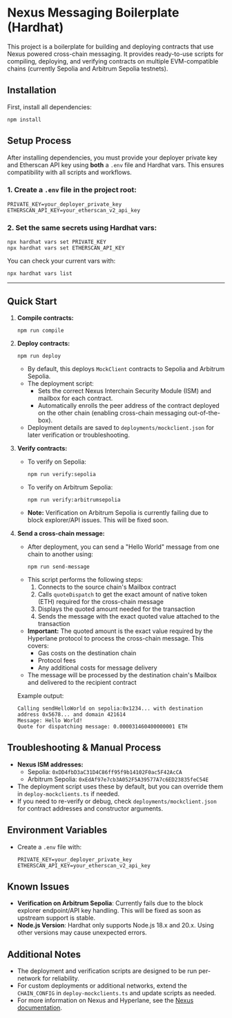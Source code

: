 # Nexus Messaging Boilerplate (Hardhat)

This project is a boilerplate for building and deploying contracts that use Nexus powered cross-chain messaging. It provides ready-to-use scripts for compiling, deploying, and verifying contracts on multiple EVM-compatible chains (currently Sepolia and Arbitrum Sepolia testnets).

## Installation

First, install all dependencies:
```shell
npm install
```

## Setup Process

After installing dependencies, you must provide your deployer private key and Etherscan API key using **both** a `.env` file and Hardhat vars. This ensures compatibility with all scripts and workflows.

### 1. Create a `.env` file in the project root:
```env
PRIVATE_KEY=your_deployer_private_key
ETHERSCAN_API_KEY=your_etherscan_v2_api_key
```

### 2. Set the same secrets using Hardhat vars:
```shell
npx hardhat vars set PRIVATE_KEY
npx hardhat vars set ETHERSCAN_API_KEY
```

You can check your current vars with:
```shell
npx hardhat vars list
```

---

## Quick Start

1. **Compile contracts:**
   ```shell
   npm run compile
   ```
3. **Deploy contracts:**
   ```shell
   npm run deploy
   ```
   - By default, this deploys `MockClient` contracts to Sepolia and Arbitrum Sepolia.
   - The deployment script:
     - Sets the correct Nexus Interchain Security Module (ISM) and mailbox for each contract.
     - Automatically enrolls the peer address of the contract deployed on the other chain (enabling cross-chain messaging out-of-the-box).
   - Deployment details are saved to `deployments/mockclient.json` for later verification or troubleshooting.

4. **Verify contracts:**
   - To verify on Sepolia:
     ```shell
     npm run verify:sepolia
     ```
   - To verify on Arbitrum Sepolia:
     ```shell
     npm run verify:arbitrumsepolia
     ```
   - **Note:** Verification on Arbitrum Sepolia is currently failing due to block explorer/API issues. This will be fixed soon.

5. **Send a cross-chain message:**
   - After deployment, you can send a "Hello World" message from one chain to another using:
     ```shell
     npm run send-message
     ```
   - This script performs the following steps:
     1. Connects to the source chain's Mailbox contract
     2. Calls `quoteDispatch` to get the exact amount of native token (ETH) required for the cross-chain message
     3. Displays the quoted amount needed for the transaction
     4. Sends the message with the exact quoted value attached to the transaction
   - **Important:** The quoted amount is the exact value required by the Hyperlane protocol to process the cross-chain message. This covers:
     - Gas costs on the destination chain
     - Protocol fees
     - Any additional costs for message delivery
   - The message will be processed by the destination chain's Mailbox and delivered to the recipient contract

   Example output:
   ```
   Calling sendHelloWorld on sepolia:0x1234... with destination address 0x5678... and domain 421614
   Message: Hello World!
   Quote for dispatching message: 0.000031460400000001 ETH
   ```


## Troubleshooting & Manual Process

- **Nexus ISM addresses:**
  - Sepolia: `0xDD4fbD3aC31D4C86ff95f9b14102F0ac5F42AcCA`
  - Arbitrum Sepolia: `0xEdAf97e7cb3A052F5A39577A7c6ED23835feC54E`
- The deployment script uses these by default, but you can override them in `deploy-mockclients.ts` if needed.
- If you need to re-verify or debug, check `deployments/mockclient.json` for contract addresses and constructor arguments.

## Environment Variables

- Create a `.env` file with:
  ```env
  PRIVATE_KEY=your_deployer_private_key
  ETHERSCAN_API_KEY=your_etherscan_v2_api_key
  ```

## Known Issues

- **Verification on Arbitrum Sepolia**: Currently fails due to the block explorer endpoint/API key handling. This will be fixed as soon as upstream support is stable.
- **Node.js Version**: Hardhat only supports Node.js 18.x and 20.x. Using other versions may cause unexpected errors.

## Additional Notes
- The deployment and verification scripts are designed to be run per-network for reliability.
- For custom deployments or additional networks, extend the `CHAIN_CONFIG` in `deploy-mockclients.ts` and update scripts as needed.
- For more information on Nexus and Hyperlane, see the [Nexus documentation](https://docs.hyperlane.xyz/).
